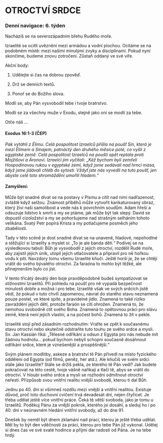 # OTROCTVÍ SRDCE

### Denní navigace: 6. týden

Nacházíš se na severozápadním břehu Rudého moře.

Izraelité se ocitli uvězněni mezi armádou a vodní plochou. Ocitáme se na podobném místě: mezi našimi minulými zvyky a disciplínami. Pokud nyní skončíme, budeme znovu zotročeni. Zůstaň oddaný ve své víře.

Akční body:
1. Udělejte si čas na dobrou zpověď.

2. Drž se denních textů.

3. Ponoř se do Božího slova.

Modli se, aby Pán vysvobodil tebe i tvoje bratrstvo.

Modli se za všechny muže v Exodu, stejně jako oni se modlí za tebe.

Otče náš …


#### Exodus 16:1-3 (ČEP)
*Pak vytáhli z Élimu. Celá pospolitost Izraelců přišla na poušť Sín, která je mezi Élimem a Sínajem, patnáctý den druhého měsíce poté, co vyšli z egyptské země. Celá pospolitost Izraelců na poušti opět reptala proti Mojžíšovi a Áronovi. Izraelci jim vyčítali: „Kéž bychom byli zemřeli Hospodinovou rukou v egyptské zemi, když jsme sedávali nad hrnci masa, když jsme jídávali chléb do sytosti. Vždyť jste nás vyvedli na tuto poušť, jen abyste celé toto shromáždění umořili hladem.“*

#### Zamyšlení:
Může být snadné dívat se na postavy v Písmu a cítit nad nimi nadřazenost, zvláště když selžou. Známost příběhů může vytvořit karikaturovaný obraz, který živí naši samolibost a vede nás k povrchním soudům. Adam hřeší a odsuzuje lidstvo k smrti a my se ptáme, jak může být tak slepý. David se dopustil cizoložství a my se pohoršujeme nad strašným selháním tohoto velikána. Svatý Petr popírá Krista a my potlačujeme posměch jeho zbabělosti.

Tady v této scéně je dost snadné dívat se na unavené, hladové, nepohodlné a stěžující si Izraelity a myslet si: „To je ale banda dětí.“ Podívej se na výsledkovou tabuli: Bůh je vysvobodil z jejich otroctví, rozdělil Rudé moře, aby zajistil jejich únik, utopil jejich utlačovatele a připravil pro ně hořkou vodu k pití. Navzdory tomu všemu Izraelité kňučí. Ještě horší je, že se chtějí vrátit do svého bývalého otroctví. Za faraóna to mohlo být těžké, ale přinejmenším bylo co jíst.

V tento třicátý devátý den boje pravděpodobně budeš sympatizovat se stížnostmi Izraelitů. Při pohledu na poušť pro ně vypadá bezpečnost minulosti dobře a možná i pro tebe. Izraelité však ve svých srdcích jistě vědí, že pokud v tuto chvíli zapomenou, návrat do starého stavu neznamená pouze postel, ve které spíte, a pravidelné jídlo. Znamená to také riziko zavraždění jejich dětí, protože faraón se cítí ohrožen. Znamená to, že nemohou svobodně ctít svého Boha. Znamená to opětovnou práci pro slávu země, která není jejich vlastní, a na počest bohů. Znamená to žít v pekle.

Izraelité stojí před zásadním rozhodnutím: Vraťte se zpět k současnému stavu otroctví nebo skutečně odstraňte tuto touhu ze svého srdce a mysli. Sv. Jan Kassián říká: „Tělesné odříkání a odsun z Egypta pro nás nebude mít žádnou hodnotu… pokud bychom nebyli schopni současně dosáhnout odříkání srdce, které je vznešenější a prospěšnější.“

Svým plánem modlitby, askeze a bratrství tě Pán přivedl na místo fyzického oddělení od Egypta (od filmů, peněz, her atd.). Ale kňučíš ve svém srdci stále jako Izraelité? Stále se držíš pekla, ze kterého tě Pán vedl? Jak budete pokračovat na této cestě, tvoje vášně naříkají a tlačí tě, abys se vrátil do otroctví. V hloubi svého srdce a mysli se rozhodni odmítnout otroctví neřesti. Přizpůsob svou vnitřní realitu vnější svobodě, kterou ti dal Bůh.

Jednu po 40. dni si všimneš rozdílu mezi vnější a vnitřní realitou. Existuje důvod, proč toto duchovní cvičení trvá devadesát dní, nejen čtyřicet. Je třeba udělat ještě více vnitřní práce. Čeká tě větší svoboda, jako je tomu u Izraelitů. Poděkuj Pánu za vnější pokrok, kterého jsi dosáhl, a sleduj ho i po 40. dni v neúnavném hledání vnitřní svobody, až do dne 91.

Dnešek by neměl být dnem zklamání nad prací, kterou je ještě třeba udělat. Měl by to být den vděčnosti za práci, kterou pro tebe Pán již vykonal. Udělej si dnes čas ve své svaté hodince a přijmi dar radosti od Pána. Je na tebe hrdý.    
